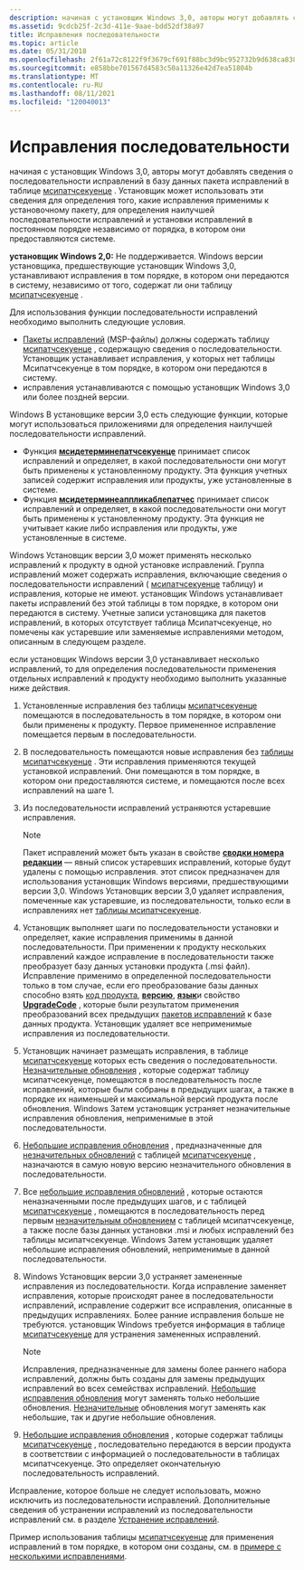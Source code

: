 ```yaml
---
description: начиная с установщик Windows 3,0, авторы могут добавлять сведения о последовательности исправлений в базу данных пакета исправлений в таблице мсипатчсекуенце.
ms.assetid: 9cdcb25f-2c3d-411e-9aae-bdd52df38a97
title: Исправления последовательности
ms.topic: article
ms.date: 05/31/2018
ms.openlocfilehash: 2f61a72c8122f9f3679cf691f88bc3d9bc952732b9d638ca838f9992068b1c24
ms.sourcegitcommit: e858bbe701567d4583c50a11326e42d7ea51804b
ms.translationtype: MT
ms.contentlocale: ru-RU
ms.lasthandoff: 08/11/2021
ms.locfileid: "120040013"
---
```

# <a name="sequencing-patches"></a>Исправления последовательности

начиная с установщик Windows 3,0, авторы могут добавлять сведения о последовательности исправлений в базу данных пакета исправлений в таблице [мсипатчсекуенце](msipatchsequence-table.md) . Установщик может использовать эти сведения для определения того, какие исправления применимы к установочному пакету, для определения наилучшей последовательности исправлений и установки исправлений в постоянном порядке независимо от порядка, в котором они предоставляются системе.

**установщик Windows 2,0:** Не поддерживается. Windows версии установщика, предшествующие установщик Windows 3,0, устанавливают исправления в том порядке, в котором они передаются в систему, независимо от того, содержат ли они таблицу [мсипатчсекуенце](msipatchsequence-table.md) .

Для использования функции последовательности исправлений необходимо выполнить следующие условия.

-   [Пакеты исправлений](patch-packages.md) (MSP-файлы) должны содержать таблицу [мсипатчсекуенце](msipatchsequence-table.md) , содержащую сведения о последовательности. Установщик устанавливает исправления, у которых нет таблицы Мсипатчсекуенце в том порядке, в котором они передаются в систему.
-   исправления устанавливаются с помощью установщик Windows 3,0 или более поздней версии.

Windows В установщике версии 3,0 есть следующие функции, которые могут использоваться приложениями для определения наилучшей последовательности исправлений.

-   Функция [**мсидетерминепатчсекуенце**](/windows/desktop/api/Msi/nf-msi-msideterminepatchsequencea) принимает список исправлений и определяет, в какой последовательности они могут быть применены к установленному продукту. Эта функция учетных записей содержит исправления или продукты, уже установленные в системе.
-   Функция [**мсидетерминеаппликаблепатчес**](/windows/desktop/api/Msi/nf-msi-msidetermineapplicablepatchesa) принимает список исправлений и определяет, в какой последовательности они могут быть применены к установленному продукту. Эта функция не учитывает какие либо исправления или продукты, уже установленные в системе.

Windows Установщик версии 3,0 может применять несколько исправлений к продукту в одной установке исправлений. Группа исправлений может содержать исправления, включающие сведения о последовательности исправлений ( [мсипатчсекуенце](msipatchsequence-table.md) таблицу) и исправления, которые не имеют. установщик Windows устанавливает пакеты исправлений без этой таблицы в том порядке, в котором они передаются в систему. Учетные записи установщика для пакетов исправлений, в которых отсутствует таблица Мсипатчсекуенце, но помечены как устаревшие или заменяемые исправлениями методом, описанным в следующем разделе.

если установщик Windows версии 3,0 устанавливает несколько исправлений, то для определения последовательности применения отдельных исправлений к продукту необходимо выполнить указанные ниже действия.

1.  Установленные исправления без таблицы [мсипатчсекуенце](msipatchsequence-table.md) помещаются в последовательность в том порядке, в котором они были применены к продукту. Первое примененное исправление помещается первым в последовательности.
2.  В последовательность помещаются новые исправления без [таблицы мсипатчсекуенце](msipatchsequence-table.md) . Эти исправления применяются текущей установкой исправлений. Они помещаются в том порядке, в котором они предоставляются системе, и помещаются после всех исправлений на шаге 1.
3.  Из последовательности исправлений устраняются устаревшие исправления.
    > [!Note]  
    > Пакет исправлений может быть указан в свойстве [**сводки номера редакции**](revision-number-summary.md) — явный список устаревших исправлений, которые будут удалены с помощью исправления. этот список предназначен для использования установщик Windows версиями, предшествующими версии 3,0. Windows Установщик версии 3,0 удаляет исправления, помеченные как устаревшие, из последовательности, только если в исправлениях нет [таблицы мсипатчсекуенце](msipatchsequence-table.md).

     

4.  Установщик выполняет шаги по последовательности установки и определяет, какие исправления применимы в данной последовательности. При применении к продукту нескольких исправлений каждое исправление в последовательности также преобразует базу данных установки продукта (.msi файл). Исправление применимо в определенной последовательности только в том случае, если его преобразование базы данных способно взять [код продукта](product-codes.md), [**версию**](productversion.md), [**язык**](productlanguage.md)и свойство [**UpgradeCode**](upgradecode.md) , которые были результатом применения преобразований всех предыдущих [пакетов исправлений](patch-packages.md) к базе данных продукта. Установщик удаляет все неприменимые исправления из последовательности.
5.  Установщик начинает размещать исправления, в таблице [мсипатчсекуенце](msipatchsequence-table.md) которых есть сведения о последовательности. [Незначительные обновления](minor-upgrades.md) , которые содержат таблицу мсипатчсекуенце, помещаются в последовательность после исправлений, которые были собраны в предыдущих шагах, а также в порядке их наименьшей и максимальной версий продукта после обновления. Windows Затем установщик устраняет незначительные исправления обновления, неприменимые в этой последовательности.
6.  [Небольшие исправления обновления](small-updates.md) , предназначенные для [незначительных обновлений](minor-upgrades.md) с таблицей [мсипатчсекуенце](msipatchsequence-table.md) , назначаются в самую новую версию незначительного обновления в последовательности.
7.  Все [небольшие исправления обновлений](small-updates.md) , которые остаются неназначенными после предыдущих шагов, и с таблицей [мсипатчсекуенце](msipatchsequence-table.md) , помещаются в последовательность перед первым [незначительным обновлением](minor-upgrades.md) с таблицей мсипатчсекуенце, а также после базы данных установки .msi и любых исправлений без таблицы мсипатчсекуенце. Windows Затем установщик удаляет небольшие исправления обновлений, неприменимые в данной последовательности.
8.  Windows Установщик версии 3,0 устраняет замененные исправления из последовательности. Когда исправление заменяет исправления, которые происходят ранее в последовательности исправлений, исправление содержит все исправления, описанные в предыдущих исправлениях. Более ранние исправления больше не требуются. установщик Windows требуется информация в таблице [мсипатчсекуенце](msipatchsequence-table.md) для устранения замененных исправлений.
    > [!Note]  
    > Исправления, предназначенные для замены более раннего набора исправлений, должны быть созданы для замены предыдущих исправлений во всех семействах исправлений. [Небольшие исправления обновления](small-updates.md) могут заменять только небольшие обновления. [Незначительные](minor-upgrades.md) обновления могут заменять как небольшие, так и другие небольшие обновления.

     

9.  [Небольшие исправления обновления](small-updates.md) , которые содержат таблицы [мсипатчсекуенце](msipatchsequence-table.md) , последовательно передаются в версии продукта в соответствии с информацией о последовательности в таблицах мсипатчсекуенце. Это определяет окончательную последовательность исправлений.

Исправление, которое больше не следует использовать, можно исключить из последовательности исправлений. Дополнительные сведения об устранении исправлений из последовательности исправлений см. в разделе [Устранение исправлений](eliminating-patches.md).

Пример использования таблицы [мсипатчсекуенце](msipatchsequence-table.md) для применения исправлений в том порядке, в котором они созданы, см. в [примере с несколькими исправлениями](multiple-patching-example.md).

 

 



